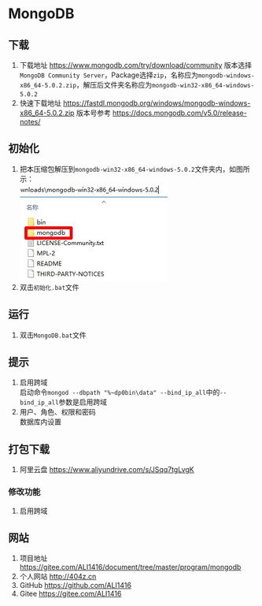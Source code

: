 # MongoDB

## 下载
1. 下载地址 https://www.mongodb.com/try/download/community 版本选择`MongoDB Community Server`，Package选择`zip`，名称应为`mongodb-windows-x86_64-5.0.2.zip`，解压后文件夹名称应为`mongodb-win32-x86_64-windows-5.0.2`
2. 快速下载地址 https://fastdl.mongodb.org/windows/mongodb-windows-x86_64-5.0.2.zip 版本号参考 https://docs.mongodb.com/v5.0/release-notes/

## 初始化
1. 把本压缩包解压到`mongodb-win32-x86_64-windows-5.0.2`文件夹内，如图所示：  
![初始化示例](img/初始化示例.jpg)
2. 双击`初始化.bat`文件

## 运行
1. 双击`MongoDB.bat`文件

## 提示
1. 启用跨域  
   启动命令`mongod --dbpath "%~dp0bin\data" --bind_ip_all`中的`--bind_ip_all`参数是启用跨域
2. 用户、角色、权限和密码  
   数据库内设置

## 打包下载
1. 阿里云盘 https://www.aliyundrive.com/s/JSqq7tgLvgK
### 修改功能
1. 启用跨域

## 网站
1. 项目地址 https://gitee.com/ALI1416/document/tree/master/program/mongodb
2. 个人网站 http://404z.cn
3. GitHub https://github.com/ALI1416
4. Gitee https://gitee.com/ALI1416

